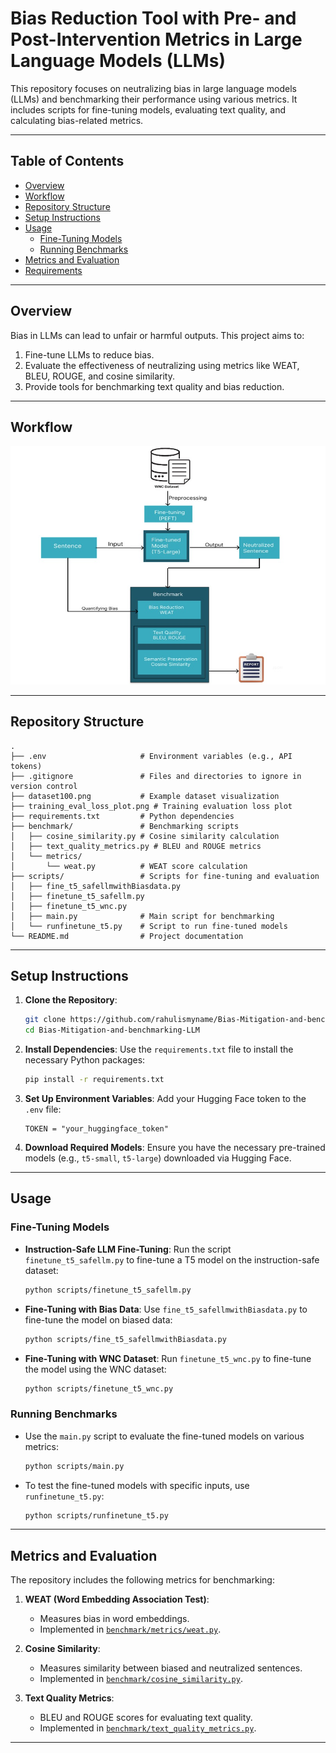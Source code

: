 # Bias Reduction Tool with Pre- and Post-Intervention Metrics in Large Language Models (LLMs)

This repository focuses on neutralizing bias in large language models (LLMs) and benchmarking their performance using various metrics. It includes scripts for fine-tuning models, evaluating text quality, and calculating bias-related metrics.

---

## Table of Contents

- [Overview](#overview)
- [Workflow](#workflow)
- [Repository Structure](#repository-structure)
- [Setup Instructions](#setup-instructions)
- [Usage](#usage)
  - [Fine-Tuning Models](#fine-tuning-models)
  - [Running Benchmarks](#running-benchmarks)
- [Metrics and Evaluation](#metrics-and-evaluation)
- [Requirements](#requirements)

---

## Overview

Bias in LLMs can lead to unfair or harmful outputs. This project aims to:
1. Fine-tune LLMs to reduce bias.
2. Evaluate the effectiveness of neutralizing using metrics like WEAT, BLEU, ROUGE, and cosine similarity.
3. Provide tools for benchmarking text quality and bias reduction.

---
## Workflow

![Workflow of the Bias Reduction Tool](workflow.jpg)

---

## Repository Structure

```
.
├── .env                     # Environment variables (e.g., API tokens)
├── .gitignore               # Files and directories to ignore in version control
├── dataset100.png           # Example dataset visualization
├── training_eval_loss_plot.png # Training evaluation loss plot
├── requirements.txt         # Python dependencies
├── benchmark/               # Benchmarking scripts
│   ├── cosine_similarity.py # Cosine similarity calculation
│   ├── text_quality_metrics.py # BLEU and ROUGE metrics
│   └── metrics/
│       └── weat.py          # WEAT score calculation
├── scripts/                 # Scripts for fine-tuning and evaluation
│   ├── fine_t5_safellmwithBiasdata.py
│   ├── finetune_t5_safellm.py
│   ├── finetune_t5_wnc.py
│   ├── main.py              # Main script for benchmarking
│   └── runfinetune_t5.py    # Script to run fine-tuned models
└── README.md                # Project documentation
```

---

## Setup Instructions

1. **Clone the Repository**:
   ```bash
   git clone https://github.com/rahulismyname/Bias-Mitigation-and-benchmarking-LLM.git
   cd Bias-Mitigation-and-benchmarking-LLM
   ```

2. **Install Dependencies**:
   Use the `requirements.txt` file to install the necessary Python packages:
   ```bash
   pip install -r requirements.txt
   ```

3. **Set Up Environment Variables**:
   Add your Hugging Face token to the `.env` file:
   ```
   TOKEN = "your_huggingface_token"
   ```

4. **Download Required Models**:
   Ensure you have the necessary pre-trained models (e.g., `t5-small`, `t5-large`) downloaded via Hugging Face.

---

## Usage

### Fine-Tuning Models

- **Instruction-Safe LLM Fine-Tuning**:
  Run the script `finetune_t5_safellm.py` to fine-tune a T5 model on the instruction-safe dataset:
  ```bash
  python scripts/finetune_t5_safellm.py
  ```

- **Fine-Tuning with Bias Data**:
  Use `fine_t5_safellmwithBiasdata.py` to fine-tune the model on biased data:
  ```bash
  python scripts/fine_t5_safellmwithBiasdata.py
  ```

- **Fine-Tuning with WNC Dataset**:
  Run `finetune_t5_wnc.py` to fine-tune the model using the WNC dataset:
  ```bash
  python scripts/finetune_t5_wnc.py
  ```

### Running Benchmarks

- Use the `main.py` script to evaluate the fine-tuned models on various metrics:
  ```bash
  python scripts/main.py
  ```

- To test the fine-tuned models with specific inputs, use `runfinetune_t5.py`:
  ```bash
  python scripts/runfinetune_t5.py
  ```

---

## Metrics and Evaluation

The repository includes the following metrics for benchmarking:

1. **WEAT (Word Embedding Association Test)**:
   - Measures bias in word embeddings.
   - Implemented in [`benchmark/metrics/weat.py`](benchmark/metrics/weat.py).

2. **Cosine Similarity**:
   - Measures similarity between biased and neutralized sentences.
   - Implemented in [`benchmark/cosine_similarity.py`](benchmark/cosine_similarity.py).

3. **Text Quality Metrics**:
   - BLEU and ROUGE scores for evaluating text quality.
   - Implemented in [`benchmark/text_quality_metrics.py`](benchmark/text_quality_metrics.py).

---


